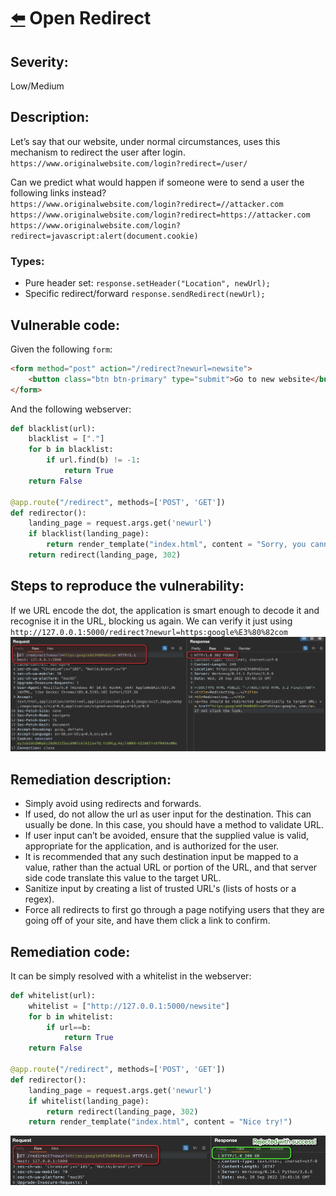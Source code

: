 # [⬅️](./README.md) Open Redirect

## Severity:
Low/Medium
## Description:
Let’s say that our website, under normal circumstances, uses this mechanism to redirect the user after login.<br>
`https://www.originalwebsite.com/login?redirect=/user/`

Can we predict what would happen if someone were to send a user the following links instead?<br>
`https://www.originalwebsite.com/login?redirect=//attacker.com`<br>
`https://www.originalwebsite.com/login?redirect=https://attacker.com`<br>
`https://www.originalwebsite.com/login?redirect=javascript:alert(document.cookie)`<br>

### Types:
* Pure header set: `response.setHeader("Location", newUrl);`
* Specific redirect/forward `response.sendRedirect(newUrl);`

## Vulnerable code:
Given the following `form`:
```html
<form method="post" action="/redirect?newurl=newsite">
    <button class="btn btn-primary" type="submit">Go to new website</button>
</form>
```
And the following webserver:
```python
def blacklist(url):
	blacklist = ["."]
	for b in blacklist:
		if url.find(b) != -1:
			return True
	return False

@app.route("/redirect", methods=['POST', 'GET'])
def redirector():
    landing_page = request.args.get('newurl')
    if blacklist(landing_page):
    	return render_template("index.html", content = "Sorry, you cannot use \".\" in the redirect")
    return redirect(landing_page, 302)
```
## Steps to reproduce the vulnerability:
If we URL encode the dot, the application is smart enough to decode it and recognise it in the URL, blocking us again. We can verify it just using `http://127.0.0.1:5000/redirect?newurl=https:google%E3%80%82com`
![or0](./img/or0.png)
## Remediation description:
* Simply avoid using redirects and forwards.
* If used, do not allow the url as user input for the destination. This can usually be done. In this case, you should have a method to validate URL.
* If user input can’t be avoided, ensure that the supplied value is valid, appropriate for the application, and is authorized for the user.
* It is recommended that any such destination input be mapped to a value, rather than the actual URL or portion of the URL, and that server side code translate this value to the target URL.
* Sanitize input by creating a list of trusted URL's (lists of hosts or a regex).
* Force all redirects to first go through a page notifying users that they are going off of your site, and have them click a link to confirm.
## Remediation code:
It can be simply resolved with a whitelist in the webserver:
```python
def whitelist(url):
	whitelist = ["http://127.0.0.1:5000/newsite"]
	for b in whitelist:
		if url==b:
			return True
	return False

@app.route("/redirect", methods=['POST', 'GET'])
def redirector():
    landing_page = request.args.get('newurl')
    if whitelist(landing_page):
        return redirect(landing_page, 302)
    return render_template("index.html", content = "Nice try!")
```
![or1](./img/or1.png)